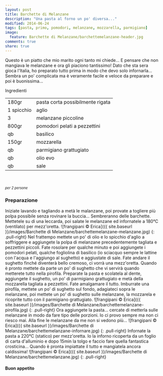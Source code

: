 ```yaml
---
layout: post
title: Barchette di Melanzane
description: "Una pasta al forno un po' diversa..."
modified: 2014-06-24
tags: [pasta, primo, pomodori, melanzane, mozzarella, parmigiano]
image:
  feature: Barchette di Melanzane/barchettemelanzane-header.jpg
comments: true
share: true
---
```


Questo è un piatto che mio marito ogni tanto mi chiede... E pensare che non mangiava le melanzane e ora gli piaciono tantissimo! Dato che sta sera gioca l'Italia, ho preparato tutto prima in modo che devo solo infornarla... Sembra un po' complicata ma è veramente facile e veloce da preparare e poi è buonissima...


<div class="ingredients">
  <div class="ingredients-title">Ingredienti</div>
  <table>
    <tbody>
      <tr>
        <td>180gr</td>
        <td>pasta corta possibilmente rigata</td>
      </tr>
      <tr>
        <td>1 spicchio</td>
        <td>aglio</td>
      </tr>
      <tr>
        <td>3</td>
        <td>melanzane piccoline</td>
      </tr>
      <tr>
        <td>800gr</td>
        <td>pomodori pelati a pezzettini</td>
      </tr>
      <tr>
        <td>qb</td>
        <td>basilico</td>
      </tr>
      <tr>
        <td>150gr</td>
        <td>mozzarella</td>
      </tr>
      <tr>
        <td>qb</td>
        <td>parmigiano grattugiato</td>
      </tr>
      <tr>
        <td>qb</td>
        <td>olio evo</td>
      </tr>
      <tr>
        <td>qb</td>
        <td>sale</td>
      </tr>
    </tbody>
  </table>
  <br></br>
  <i class="pull-right" style="font-size: 80%;">per 2 persone</i>
</div>


<h3>
  <font color="grey">
    <i class="icon-cogs"></i>
  </font> Preparazione
</h3>

Iniziate lavando e tagliando a metà le malanzane, poi provate a togliere più polpa possibile senza rovinare la buccia... Sembreranno delle barchette. Mettetele su di una leccarda, poi salate le melanzane ed infornatele a 180°C (ventilato) per mezz'oretta.
![frangipani © Erica]({{ site.baseurl }}/images/Barchette di Melanzane/barchettemelanzane-melanzane.jpg)
{: .pull-right}
Nel frattempo mettete un po' di olio e lo spicchio d'aglio a soffriggere e aggiungete la polpa di melanzane precedentemente tagliata e pezzettini piccoli. Fate rosolare per qualche minuto e poi aggiungete i pomodori pelati, qualche fogliolina di basilico (io sciacquo sempre le lattine con l'acqua e l'aggiungo al sughetto) e aggiustate di sale. Fate andare il sughetto finché diventerà bello cremoso, ci vorrà una mezz'oretta. Quando è pronto mettete da parte un po' di sughetto che vi servirà quando metterete tutto nella pirofila. Preparate la pasta e scolatela al dente, aggiungete il sughetto, un po' di parmigiano grattugiato e metà della mozzarella tagliata a pezzettini. Fate amalgamare il tutto.
Imburrate una pirofila, mettete un po' di sughetto sul fondo, adagiateci sopra le melanzane, poi mettete un po' di sughetto sulle melanzane, la mozzarela e ricoprite tutto con il parmigiano grattugiato.
![frangipani © Erica]({{ site.baseurl }}/images/Barchette di Melanzane/barchettemelanzane-pirofila.jpg)
{: .pull-right}
Ora aggiungete la pasta... cercate di metterla sulle melanzane in modo da fare tipo delle porzioni. Io ci provo sempre ma non ci riesco mai. Alla fine le melanzane da me non si vedono più...
![frangipani © Erica]({{ site.baseurl }}/images/Barchette di Melanzane/barchettemelanzane-infornare.jpg)
{: .pull-right}
Infornate la pasta a 220°C (statico) per mezz'oretta. Io la inforno ricoperta da un foglio di carta d'alluminio e dopo 15min la tolgo e faccio fare quella fantastica crosticina... Quando è pronta impiattate il tutto e mangiatela ancora caldissima!
![frangipani © Erica]({{ site.baseurl }}/images/Barchette di Melanzane/barchettemelanzane.jpg)
{: .pull-right}


<h4>Buon appetito
  <font color="red">
    <i class="icon-smile"></i>
  </font>
</h4>
